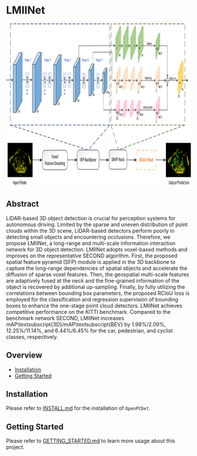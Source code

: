 # LMIINet

<p align="center"> <img src='docs/LMIINet.png' align="center" height="450px"> </p>


## Abstract

LiDAR-based 3D object detection is crucial for perception systems for autonomous driving. Limited by the sparse and uneven distribution of point clouds within the 3D scene, LiDAR-based detectors perform poorly in detecting small objects and encountering occlusions. Therefore, we propose LMIINet, a long-range and multi-scale information interaction network for 3D object detection. LMIINet adopts voxel-based methods and improves on the representative SECOND algorithm. First, the proposed spatial feature pyramid (SFP) module is applied in the 3D backbone to capture the long-range dependencies of spatial objects and accelerate the diffusion of sparse voxel features. Then, the geospatial multi-scale features are adaptively fused at the neck and the fine-grained information of the object is recovered by additional up-sampling. Finally, by fully utilizing the correlations between bounding box parameters, the proposed RCIoU loss is employed for the classification and regression supervision of bounding boxes to enhance the one-stage point cloud detectors. LMIINet achieves competitive performance on the KITTI benchmark. Compared to the benchmark network SECOND, LMIINet increases mAP\textsubscript{3D}/mAP\textsubscript{BEV} by 1.98\%/2.09\%, 12.25\%/11.14\%, and 6.44\%/6.45\% for the car, pedestrian, and cyclist classes, respectively.


## Overview
- [Installation](docs/INSTALL.md)
- [Getting Started](docs/GETTING_STARTED.md)

## Installation

Please refer to [INSTALL.md](docs/INSTALL.md) for the installation of `OpenPCDet`.

## Getting Started

Please refer to [GETTING_STARTED.md](docs/GETTING_STARTED.md) to learn more usage about this project.




